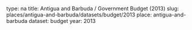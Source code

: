type: na
title: Antigua and Barbuda / Government Budget (2013)
slug: places/antigua-and-barbuda/datasets/budget/2013
place: antigua-and-barbuda
dataset: budget
year: 2013

